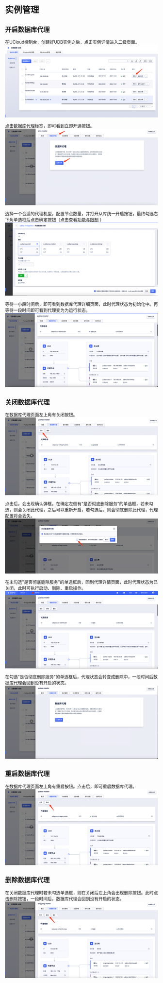 # 实例管理

## 开启数据库代理
在UCloud控制台，创建好UDB实例之后，点击实例详情进入二级页面。
![image](/images/udb-proxy-operator1.png)

点击数据库代理标签，即可看到立即开通按钮。
![image](/images/udb-proxy-operator2.png)

选择一个合适的代理机型，配置节点数量，并打开从库统一开启按钮，最终勾选右下角单选框后点击确定按钮（点击查看[功能与限制](/udb_proxy/limit/theory?id=功能限制) ）
![image](/images/udb-proxy-operator3.png)

等待一小段时间后，即可看到数据库代理详细页面，此时代理状态为初始化中。再等待一段时间即可看到代理变为为运行状态。
![image](/images/udb-proxy-operator4.png)


## 关闭数据库代理
在数据库代理页面左上角有关闭按钮。
![image](/images/udb-proxy-operator5.png)

点击后，会出现确认弹框。在确定左侧有“是否彻底删除服务”的单选框，若未勾选，则会关闭此代理，之后可以重新开启，若勾选后，则会彻底删除此代理，代理配置将会丢失。
![image](/images/udb-proxy-operator6.png)

在未勾选"是否彻底删除服务"的单选框后，回到代理详情页面，此时代理状态为已关闭，此时可执行启动、删除、重启操作。
![image](/images/udb-proxy-operator7.png)

在勾选"是否彻底删除服务"的单选框后，代理状态会转变成删除中，一段时间后数据库代理会回到没有开启的状态。
![image](/images/udb-proxy-operator8.png)

## 重启数据库代理
在数据库代理页面左上角有重启按钮。点击后，即可重启数据库代理。
![image](/images/udb-proxy-operator9.png)

## 删除数据库代理
在关闭数据库代理时若未勾选单选框，则在关闭后左上角会出现删除按钮。此时点击删除按钮，一段时间后，数据库代理会回到没有开启的状态。
![image](/images/udb-proxy-operator10.png)
